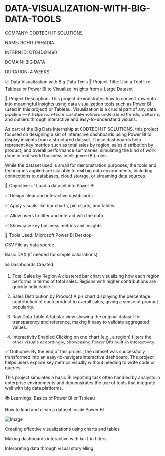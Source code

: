 # DATA-VISUALIZATION-WITH-BIG-DATA-TOOLS

COMPANY: CODTECH IT SOLUTIONS.

NAME: ROHIT PAHADIA

INTERN ID: CT04DG1490

DOMAIN: BIG DATA

DURATION: 4 WEEKS


📈 Data Visualization with Big Data Tools
📌 Project Title:
Use a Tool like Tableau or Power BI to Visualize Insights from a Large Dataset

🧾 Project Description:
This project demonstrates how to convert raw data into meaningful insights using data visualization tools such as Power BI (used in this project) or Tableau. Visualization is a crucial part of any data pipeline — it helps non-technical stakeholders understand trends, patterns, and outliers through interactive and easy-to-understand visuals.

As part of the Big Data Internship at CODTECH IT SOLUTIONS, this project focused on designing a set of interactive dashboards using Power BI to display insights from a structured dataset. These dashboards help represent key metrics such as total sales by region, sales distribution by product, and overall performance summaries, simulating the kind of work done in real-world business intelligence (BI) roles.

While the dataset used is small for demonstration purposes, the tools and techniques applied are scalable to real big data environments, including connections to databases, cloud storage, or streaming data sources.

🎯 Objective:
✅ Load a dataset into Power BI

✅ Design clear and interactive dashboards

✅ Apply visuals like bar charts, pie charts, and tables

✅ Allow users to filter and interact with the data

✅ Showcase key business metrics and insights

🔧 Tools Used:
Microsoft Power BI Desktop

CSV File as data source

Basic DAX (if needed for simple calculations)

📊 Dashboards Created:
1. Total Sales by Region
A clustered bar chart visualizing how each region performs in terms of total sales. Regions with higher contributions are quickly noticeable.

2. Sales Distribution by Product
A pie chart displaying the percentage contribution of each product to overall sales, giving a sense of product popularity.

3. Raw Data Table
A tabular view showing the original dataset for transparency and reference, making it easy to validate aggregated values.

4. Interactivity Enabled
Clicking on one chart (e.g., a region) filters the other visuals accordingly, showcasing Power BI’s built-in interactivity.


✅ Outcome:
By the end of this project, the dataset was successfully transformed into an easy-to-navigate interactive dashboard. The project helps users explore key metrics visually without needing to write code or queries.

This project simulates a basic BI reporting task often handled by analysts in enterprise environments and demonstrates the use of tools that integrate well with big data platforms.

📚 Learnings:
Basics of Power BI or Tableau

How to load and clean a dataset inside Power BI

![Image](https://github.com/user-attachments/assets/a9030289-be92-4575-bc12-c24827050310)

Creating effective visualizations using charts and tables

Making dashboards interactive with built-in filters

Interpreting data through visual storytelling

